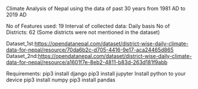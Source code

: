 Climate Analysis of Nepal using the data of past 30 years from 1981 AD to 2019 AD

No of Features used: 19
Interval of collected data: Daily basis
No of Districts: 62 (Some districts were not mentioned in the dataset)

Dataset_1st:https://opendatanepal.com/dataset/district-wise-daily-climate-data-for-nepal/resource/70da6b2c-d705-4416-9e17-aca24465d865
Dataset_2nd:https://opendatanepal.com/dataset/district-wise-daily-climate-data-for-nepal/resource/a1601f7e-8eb2-4811-b83d-263d181f9abb

Requirements:
    pip3 install django
    pip3 install jupyter
    Install python to your device
    pip3 install numpy
    pip3 install pandas
    
